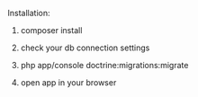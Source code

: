 Installation:

1. composer install

2. check your db connection settings

3. php app/console doctrine:migrations:migrate

4. open app in your browser